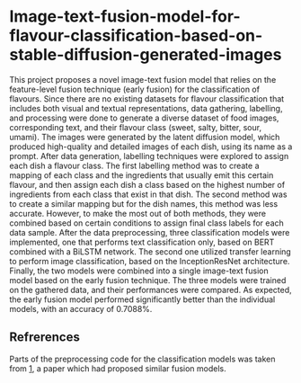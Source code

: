 # Image-text-fusion-model-for-flavour-classification-based-on-stable-diffusion-generated-images
This project proposes a novel image-text fusion model that relies on the feature-level fusion technique (early fusion) for the classification of flavours. Since there are no existing datasets for flavour classification that includes both visual and textual representations, data gathering, labelling, and processing were done to generate a diverse dataset of food images, corresponding text, and their flavour class (sweet, salty, bitter, sour, umami). The images were generated by the latent diffusion model, which produced high-quality and detailed images of each dish, using its name as a prompt. After data generation, labelling techniques were explored to assign each dish a flavour class. The first labelling method was to create a mapping of each class and the ingredients that usually emit this certain flavour, and then assign each dish a class based on the highest number of ingredients from each class that exist in that dish. The second method was to create a similar mapping but for the dish names, this method was less accurate. However, to make the most out of both methods, they were combined based on certain conditions to assign final class labels for each data sample. After the data preprocessing, three classification models were implemented, one that performs text classification only, based on BERT combined with a BiLSTM network. The second one utilized transfer learning to perform image classification, based on the InceptionResNet architecture. Finally, the two models were combined into a single image-text fusion model based on the early fusion technique. The three models were trained on the gathered data, and their performances were compared. As expected, the early fusion model performed significantly better than the individual models, with an accuracy of 0.7088%. 

## Refrerences
Parts of the preprocessing code for the classification models was taken from [1](http://artelab.dista.uninsubria.it/res/research/papers/2020/2020-IVCNZ-Gallo-Food101.pdf), a paper which had proposed similar fusion models.
